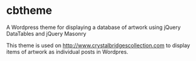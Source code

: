 cbtheme
=======

A Wordpress theme for displaying a database of artwork using jQuery DataTables and jQuery Masonry

This theme is used on http://www.crystalbridgescollection.com to display items of artwork as individual posts in Wordpres.